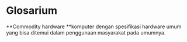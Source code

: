# Glosarium

**Commodity hardware **komputer dengan spesifikasi hardware umum yang bisa ditemui dalam penggunaan masyarakat pada umumnya.



